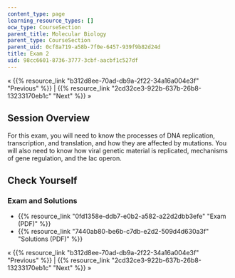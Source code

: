 ```yaml
---
content_type: page
learning_resource_types: []
ocw_type: CourseSection
parent_title: Molecular Biology
parent_type: CourseSection
parent_uid: 0cf8a719-a58b-7f0e-6457-939f9b82d24d
title: Exam 2
uid: 98cc6601-8736-3777-3cbf-aacbf1c527df
---
```


« {{% resource_link "b312d8ee-70ad-db9a-2f22-34a16a004e3f" "Previous" %}} | {{% resource_link "2cd32ce3-922b-637b-26b8-13233170eb1c" "Next" %}} »

Session Overview
----------------

For this exam, you will need to know the processes of DNA replication, transcription, and translation, and how they are affected by mutations. You will also need to know how viral genetic material is replicated, mechanisms of gene regulation, and the lac operon.

Check Yourself
--------------

### Exam and Solutions

*   {{% resource_link "0fd1358e-ddb7-e0b2-a582-a22d2dbb3efe" "Exam (PDF)" %}}
*   {{% resource_link "7440ab80-be6b-c7db-e2d2-509d4d630a3f" "Solutions (PDF)" %}}

« {{% resource_link "b312d8ee-70ad-db9a-2f22-34a16a004e3f" "Previous" %}} | {{% resource_link "2cd32ce3-922b-637b-26b8-13233170eb1c" "Next" %}} »